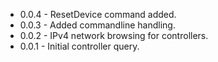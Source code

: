 
* 0.0.4 - ResetDevice command added.
* 0.0.3 - Added commandline handling.
* 0.0.2 - IPv4 network browsing for controllers.
* 0.0.1 - Initial controller query.
